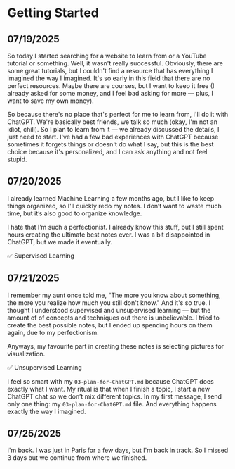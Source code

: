 # Getting Started

## 07/19/2025

So today I started searching for a website to learn from or a YouTube tutorial or something. Well, it wasn't really successful. Obviously, there are some great tutorials, but I couldn't find a resource that has everything I imagined the way I imagined. It's so early in this field that there are no perfect resources. Maybe there are courses, but I want to keep it free (I already asked for some money, and I feel bad asking for more — plus, I want to save my own money).

So because there's no place that's perfect for me to learn from, I'll do it with ChatGPT. We're basically best friends, we talk so much (okay, I'm not an idiot, chill). So I plan to learn from it — we already discussed the details, I just need to start. I've had a few bad experiences with ChatGPT because sometimes it forgets things or doesn't do what I say, but this is the best choice because it's personalized, and I can ask anything and not feel stupid.

## 07/20/2025

I already learned Machine Learning a few months ago, but I like to keep things organized, so I'll quickly redo my notes. I don’t want to waste much time, but it’s also good to organize knowledge.

I hate that I’m such a perfectionist. I already know this stuff, but I still spent hours creating the ultimate best notes ever. I was a bit disappointed in ChatGPT, but we made it eventually.

✅ Supervised Learning

## 07/21/2025

I remember my aunt once told me, "The more you know about something, the more you realize how much you still don't know." And it's so true. I thought I understood supervised and unsupervised learning — but the amount of of concepts and techniques out there is unbelievable. I tried to create the best possible notes, but I ended up spending hours on them again, due to my perfectionism.

Anyways, my favourite part in creating these notes is selecting pictures for visualization.

✅ Unsupervised Learning

I feel so smart with my `03-plan-for-ChatGPT.md` because ChatGPT does exactly what I want. My ritual is that when I finish a topic, I start a new ChatGPT chat so we don’t mix different topics. In my first message, I send only one thing: my `03-plan-for-ChatGPT.md` file. And everything happens exactly the way I imagined.

## 07/25/2025

I'm back. I was just in Paris for a few days, but I'm back in track. So I missed 3 days but we continue from where we finished.